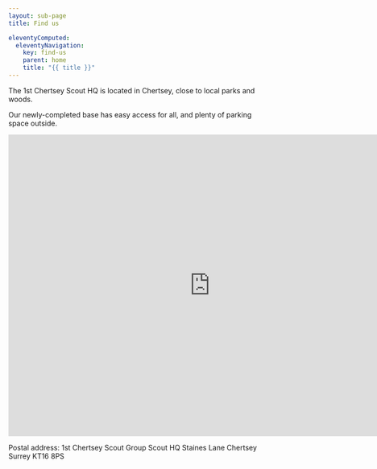 ```yaml
---
layout: sub-page
title: Find us

eleventyComputed:
  eleventyNavigation:
    key: find-us
    parent: home
    title: "{{ title }}"
---
```


The 1st Chertsey Scout HQ is located in Chertsey, close to local parks and woods.

Our newly-completed base has easy access for all, and plenty of parking space outside.

<iframe src="https://www.google.com/maps/embed?pb=!1m18!1m12!1m3!1d4309.540643369194!2d-0.5045704219587034!3d51.39350835983362!2m3!1f0!2f0!3f0!3m2!1i1024!2i768!4f13.1!3m3!1m2!1s0x48767792a09dbd7b%3A0x6fd3b0bba98c6c55!2s1st%20Chertsey%20Scout%20Group!5e0!3m2!1sen!2suk!4v1681488046033!5m2!1sen!2suk" width="800" height="600" style="border:0;" allowfullscreen="" loading="lazy" referrerpolicy="no-referrer-when-downgrade"></iframe>


Postal address:
1st Chertsey Scout Group
Scout HQ
Staines Lane
Chertsey
Surrey
KT16 8PS